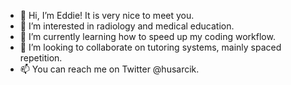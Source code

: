 - 👋 Hi, I’m Eddie! It is very nice to meet you. 
- 👀 I’m interested in radiology and medical education.
- 🌱 I’m currently learning how to speed up my coding workflow.
- 💞️ I’m looking to collaborate on tutoring systems, mainly spaced repetition.
- 📫 You can reach me on Twitter @husarcik.

<!---
husarcik/husarcik is a ✨ special ✨ repository because its `README.md` (this file) appears on your GitHub profile.
You can click the Preview link to take a look at your changes.
--->

